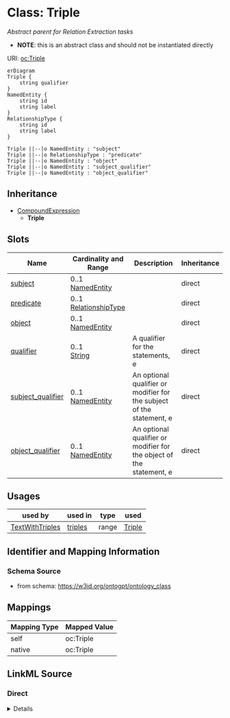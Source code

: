 # Class: Triple
_Abstract parent for Relation Extraction tasks_



* __NOTE__: this is an abstract class and should not be instantiated directly


URI: [oc:Triple](http://w3id.org/ontogpt/ontology-class-templateTriple)


```mermaid
erDiagram
Triple {
    string qualifier  
}
NamedEntity {
    string id  
    string label  
}
RelationshipType {
    string id  
    string label  
}

Triple ||--|o NamedEntity : "subject"
Triple ||--|o RelationshipType : "predicate"
Triple ||--|o NamedEntity : "object"
Triple ||--|o NamedEntity : "subject_qualifier"
Triple ||--|o NamedEntity : "object_qualifier"

```




## Inheritance
* [CompoundExpression](CompoundExpression.md)
    * **Triple**



## Slots

| Name | Cardinality and Range | Description | Inheritance |
| ---  | --- | --- | --- |
| [subject](subject.md) | 0..1 <br/> [NamedEntity](NamedEntity.md) |  | direct |
| [predicate](predicate.md) | 0..1 <br/> [RelationshipType](RelationshipType.md) |  | direct |
| [object](object.md) | 0..1 <br/> [NamedEntity](NamedEntity.md) |  | direct |
| [qualifier](qualifier.md) | 0..1 <br/> [String](String.md) | A qualifier for the statements, e | direct |
| [subject_qualifier](subject_qualifier.md) | 0..1 <br/> [NamedEntity](NamedEntity.md) | An optional qualifier or modifier for the subject of the statement, e | direct |
| [object_qualifier](object_qualifier.md) | 0..1 <br/> [NamedEntity](NamedEntity.md) | An optional qualifier or modifier for the object of the statement, e | direct |





## Usages

| used by | used in | type | used |
| ---  | --- | --- | --- |
| [TextWithTriples](TextWithTriples.md) | [triples](triples.md) | range | [Triple](Triple.md) |






## Identifier and Mapping Information







### Schema Source


* from schema: https://w3id.org/ontogpt/ontology_class





## Mappings

| Mapping Type | Mapped Value |
| ---  | ---  |
| self | oc:Triple |
| native | oc:Triple |





## LinkML Source

<!-- TODO: investigate https://stackoverflow.com/questions/37606292/how-to-create-tabbed-code-blocks-in-mkdocs-or-sphinx -->

### Direct

<details>
```yaml
name: Triple
description: Abstract parent for Relation Extraction tasks
from_schema: https://w3id.org/ontogpt/ontology_class
rank: 1000
is_a: CompoundExpression
abstract: true
attributes:
  subject:
    name: subject
    from_schema: https://w3id.org/ontogpt/ontology_class
    rank: 1000
    range: NamedEntity
  predicate:
    name: predicate
    from_schema: https://w3id.org/ontogpt/ontology_class
    rank: 1000
    range: RelationshipType
  object:
    name: object
    from_schema: https://w3id.org/ontogpt/ontology_class
    rank: 1000
    range: NamedEntity
  qualifier:
    name: qualifier
    description: A qualifier for the statements, e.g. "NOT" for negation
    from_schema: https://w3id.org/ontogpt/ontology_class
    rank: 1000
    range: string
  subject_qualifier:
    name: subject_qualifier
    description: An optional qualifier or modifier for the subject of the statement,
      e.g. "high dose" or "intravenously administered"
    from_schema: https://w3id.org/ontogpt/ontology_class
    rank: 1000
    range: NamedEntity
  object_qualifier:
    name: object_qualifier
    description: An optional qualifier or modifier for the object of the statement,
      e.g. "severe" or "with additional complications"
    from_schema: https://w3id.org/ontogpt/ontology_class
    rank: 1000
    range: NamedEntity

```
</details>

### Induced

<details>
```yaml
name: Triple
description: Abstract parent for Relation Extraction tasks
from_schema: https://w3id.org/ontogpt/ontology_class
rank: 1000
is_a: CompoundExpression
abstract: true
attributes:
  subject:
    name: subject
    from_schema: https://w3id.org/ontogpt/ontology_class
    rank: 1000
    alias: subject
    owner: Triple
    domain_of:
    - Triple
    range: NamedEntity
  predicate:
    name: predicate
    from_schema: https://w3id.org/ontogpt/ontology_class
    rank: 1000
    alias: predicate
    owner: Triple
    domain_of:
    - Triple
    range: RelationshipType
  object:
    name: object
    from_schema: https://w3id.org/ontogpt/ontology_class
    rank: 1000
    alias: object
    owner: Triple
    domain_of:
    - Triple
    range: NamedEntity
  qualifier:
    name: qualifier
    description: A qualifier for the statements, e.g. "NOT" for negation
    from_schema: https://w3id.org/ontogpt/ontology_class
    rank: 1000
    alias: qualifier
    owner: Triple
    domain_of:
    - Triple
    range: string
  subject_qualifier:
    name: subject_qualifier
    description: An optional qualifier or modifier for the subject of the statement,
      e.g. "high dose" or "intravenously administered"
    from_schema: https://w3id.org/ontogpt/ontology_class
    rank: 1000
    alias: subject_qualifier
    owner: Triple
    domain_of:
    - Triple
    range: NamedEntity
  object_qualifier:
    name: object_qualifier
    description: An optional qualifier or modifier for the object of the statement,
      e.g. "severe" or "with additional complications"
    from_schema: https://w3id.org/ontogpt/ontology_class
    rank: 1000
    alias: object_qualifier
    owner: Triple
    domain_of:
    - Triple
    range: NamedEntity

```
</details>